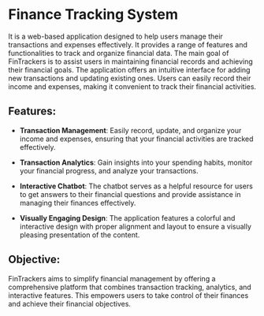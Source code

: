 # Finance Tracking System

It is a web-based application designed to help users manage their transactions and expenses effectively. It provides a range of features and functionalities to track and organize financial data. The main goal of FinTrackers is to assist users in maintaining financial records and achieving their financial goals. The application offers an intuitive interface for adding new transactions and updating existing ones. Users can easily record their income and expenses, making it convenient to track their financial activities.

## Features:

- **Transaction Management**: Easily record, update, and organize your income and expenses, ensuring that your financial activities are tracked effectively.
  
- **Transaction Analytics**: Gain insights into your spending habits, monitor your financial progress, and analyze your transactions.
  
- **Interactive Chatbot**: The chatbot serves as a helpful resource for users to get answers to their financial questions and provide assistance in managing their finances effectively.
  
- **Visually Engaging Design**: The application features a colorful and interactive design with proper alignment and layout to ensure a visually pleasing presentation of the content.

## Objective:

FinTrackers aims to simplify financial management by offering a comprehensive platform that combines transaction tracking, analytics, and interactive features. This empowers users to take control of their finances and achieve their financial objectives.
